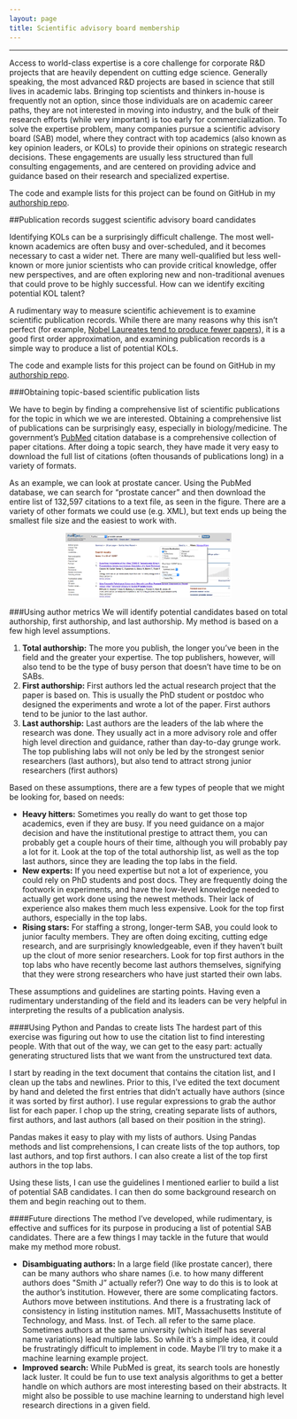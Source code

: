 ```yaml
---
layout: page
title: Scientific advisory board membership
---
```


***

Access to world-class expertise is a core challenge for corporate R&D projects that are heavily dependent on cutting edge science. Generally speaking, the most advanced R&D projects are based in science that still lives in academic labs. Bringing top scientists and thinkers in-house is frequently not an option, since those individuals are on academic career paths, they are not interested in moving into industry, and the bulk of their research efforts (while very important) is too early for commercialization. To solve the expertise problem, many companies pursue a scientific advisory board (SAB) model, where they contract with top academics (also known as key opinion leaders, or KOLs) to provide their opinions on strategic research decisions. These engagements are usually less structured than full consulting engagements, and are centered on providing advice and guidance based on their research and specialized expertise.

The code and example lists for this project can be found on GitHub in my [authorship repo](https://github.com/winstonlarson/authorship).

##Publication records suggest scientific advisory board candidates

Identifying KOLs can be a surprisingly difficult challenge. The most well-known academics are often busy and over-scheduled, and it becomes necessary to cast a wider net. There are many well-qualified but less well-known or more junior scientists who can provide critical knowledge, offer new perspectives, and are often exploring new and non-traditional avenues that could prove to be highly successful. How can we identify exciting potential KOL talent?

A rudimentary way to measure scientific achievement is to examine scientific publication records. While there are many reasons why this isn’t perfect (for example, [Nobel Laureates tend to produce fewer papers](http://journals.plos.org/plosone/article?id=10.1371/journal.pone.0134164)), it is a good first order approximation, and examining publication records is a simple way to produce a list of potential KOLs.

The code and example lists for this project can be found on GitHub in my [authorship repo](https://github.com/winstonlarson/authorship).

###Obtaining topic-based scientific publication lists

We have to begin by finding a comprehensive list of scientific publications for the topic in which we we are interested. Obtaining a comprehensive list of publications can be surprisingly easy, especially in biology/medicine. The government’s [PubMed](http://www.ncbi.nlm.nih.gov/pubmed) citation database is a comprehensive collection of paper citations. After doing a topic search, they have made it very easy to download the full list of citations (often thousands of publications long) in a variety of formats.

As an example, we can look at prostate cancer. Using the PubMed database, we can search for “prostate cancer” and then download the entire list of 132,597 citations to a text file, as seen in the figure. There are a variety of other formats we could use (e.g. XML), but text ends up being the smallest file size and the easiest to work with.

<p align="center">
<img src="/images/2016-01-04-pubmed-results.png" alt=“The pubmed website. Search for your topic, then click on Send to in the upper right corner." width="300">
</p>

###Using author metrics
We will identify potential candidates based on total authorship, first authorship, and last authorship. My method is based on a few high level assumptions.

1. **Total authorship:** The more you publish, the longer you’ve been in the field and the greater your expertise. The top publishers, however, will also tend to be the type of busy person that doesn’t have time to be on SABs.
2. **First authorship:** First authors led the actual research project that the paper is based on. This is usually the PhD student or postdoc who designed the experiments and wrote a lot of the paper. First authors tend to be junior to the last author.
3. **Last authorship:** Last authors are the leaders of the lab where the research was done. They usually act in a more advisory role and offer high level direction and guidance, rather than day-to-day grunge work. The top publishing labs will not only be led by the strongest senior researchers (last authors), but also tend to attract strong junior researchers (first authors)

Based on these assumptions, there are a few types of people that we might be looking for, based on needs:

+ **Heavy hitters:** Sometimes you really do want to get those top academics, even if they are busy. If you need guidance on a major decision and have the institutional prestige to attract them, you can probably get a couple hours of their time, although you will probably pay a lot for it. Look at the top of the total authorship list, as well as the top last authors, since they are leading the top labs in the field.
+ **New experts:** If you need expertise but not a lot of experience, you could rely on PhD students and post docs. They are frequently doing the footwork in experiments, and have the low-level knowledge needed to actually get work done using the newest methods. Their lack of experience also makes them much less expensive. Look for the top first authors, especially in the top labs.
+ **Rising stars:** For staffing a strong, longer-term SAB, you could look to junior faculty members. They are often doing exciting, cutting edge research, and are surprisingly knowledgeable, even if they haven’t built up the clout of more senior researchers. Look for top first authors in the top labs who have recently become last authors themselves, signifying that they were strong researchers who have just started their own labs.

These assumptions and guidelines are starting points. Having even a rudimentary understanding of the field and its leaders can be very helpful in interpreting the results of a publication analysis.

####Using Python and Pandas to create lists
The hardest part of this exercise was figuring out how to use the citation list to find interesting people. With that out of the way, we can get to the easy part: actually generating structured lists that we want from the unstructured text data.

I start by reading in the text document that contains the citation list, and I clean up the tabs and newlines. Prior to this, I’ve edited the text document by hand and deleted the first entries that didn’t actually have authors (since it was sorted by first author). I use regular expressions to grab the author list for each paper. I chop up the string, creating separate lists of authors, first authors, and last authors (all based on their position in the string).

Pandas makes it easy to play with my lists of authors. Using Pandas methods and list comprehensions, I can create lists of the top authors, top last authors, and top first authors. I can also create a list of the top first authors in the top labs.

Using these lists, I can use the guidelines I mentioned earlier to build a list of potential SAB candidates. I can then do some background research on them and begin reaching out to them.

####Future directions
The method I’ve developed, while rudimentary, is effective and suffices for its purpose in producing a list of potential SAB candidates. There are a few things I may tackle in the future that would make my method more robust.

+ **Disambiguating authors:** In a large field (like prostate cancer), there can be many authors who share names (i.e. to how many different authors does "Smith J” actually refer?) One way to do this is to look at the author’s institution. However, there are some complicating factors. Authors move between institutions. And there is a frustrating lack of consistency in listing institution names. MIT, Massachusetts Institute of Technology, and Mass. Inst. of Tech. all refer to the same place. Sometimes authors at the same university (which itself has several name variations) lead multiple labs. So while it’s a simple idea, it could be frustratingly difficult to implement in code. Maybe I’ll try to make it a machine learning example project.
+ **Improved search:** While PubMed is great, its search tools are honestly lack luster. It could be fun to use text analysis algorithms to get a better handle on which authors are most interesting based on their abstracts. It might also be possible to use machine learning to understand high level research directions in a given field.
